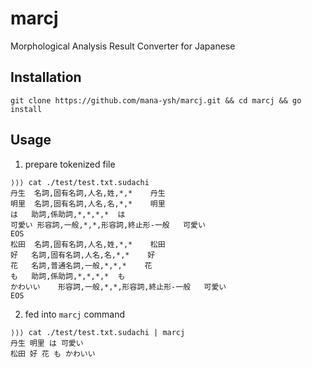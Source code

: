 # marcj
Morphological Analysis Result Converter for Japanese

## Installation

`git clone https://github.com/mana-ysh/marcj.git && cd marcj && go install`

## Usage

1. prepare tokenized file
```
⟩⟩⟩ cat ./test/test.txt.sudachi
丹生	名詞,固有名詞,人名,姓,*,*	丹生
明里	名詞,固有名詞,人名,名,*,*	明里
は	助詞,係助詞,*,*,*,*	は
可愛い	形容詞,一般,*,*,形容詞,終止形-一般	可愛い
EOS
松田	名詞,固有名詞,人名,姓,*,*	松田
好	名詞,固有名詞,人名,名,*,*	好
花	名詞,普通名詞,一般,*,*,*	花
も	助詞,係助詞,*,*,*,*	も
かわいい	形容詞,一般,*,*,形容詞,終止形-一般	可愛い
EOS
```

2. fed into `marcj` command
```
⟩⟩⟩ cat ./test/test.txt.sudachi | marcj
丹生 明里 は 可愛い
松田 好 花 も かわいい
```
